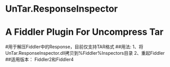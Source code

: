 # UnTar.ResponseInspector
A Fiddler Plugin For Uncompress Tar
===================================

#用于解压Fiddler中的Response，目前仅支持TAR格式
##用法:
  1、将UnTar.ResponseInspector.dll拷贝到%Fiddler%Inspectors目录
  2、重起Fiddler
##适用版本：
  Fiddler2和Fiddler4
